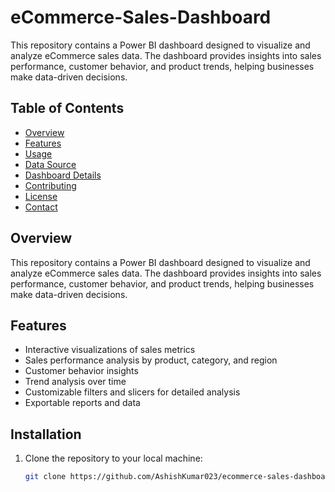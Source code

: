 # eCommerce-Sales-Dashboard

This repository contains a Power BI dashboard designed to visualize and analyze eCommerce sales data. The dashboard provides insights into sales performance, customer behavior, and product trends, helping businesses make data-driven decisions.

## Table of Contents
- [Overview](#overview)
- [Features](#features)
- [Usage](#usage)
- [Data Source](#data-source)
- [Dashboard Details](#dashboard-details)
- [Contributing](#contributing)
- [License](#license)
- [Contact](#contact)

## Overview
This repository contains a Power BI dashboard designed to visualize and analyze eCommerce sales data. The dashboard provides insights into sales performance, customer behavior, and product trends, helping businesses make data-driven decisions.

## Features
- Interactive visualizations of sales metrics
- Sales performance analysis by product, category, and region
- Customer behavior insights
- Trend analysis over time
- Customizable filters and slicers for detailed analysis
- Exportable reports and data


## Installation
1. Clone the repository to your local machine:
   ```bash
   git clone https://github.com/AshishKumar023/ecommerce-sales-dashboard.git
